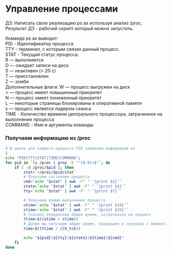 #  Управление процессами

ДЗ: Написать свою реализацию ps ax используя анализ /proc.   
Результат ДЗ - рабочий скрипт который можно запустить.

Команда ps ax выводит:  
    PID - Идентификатор процесса  
    TTY - терминал, с которым связан данный процесс.  
    STAT - Текущий статус процесса:  
        R — выполняется  
        D — ожидает записи на диск  
        S — неактивен (< 20 с)  
        T — приостановлен  
        Z — зомби  
    Дополнительные флаги: 
        W — процесс выгружен на диск    
        < — процесс имеет повышенный приоритет  
         N — процесс имеет пониженный приоритет  
         L — некоторые страницы блокированы в оперативной памяти  
         s — процесс является лидером сеанса  
    TIME - Количество времени центрального процессора, затраченное на выполнение процесса  
    COMMAND - Имя и аргументы команды  

### Получаем информацию из /proc
```sh
# В цикле для каждого процесса PID забираем информацию из 
(
echo "PID|TTY|STAT|TIME|COMMAND";
for pid in `ls /proc | grep -E "^[0-9]+$"`; do
    if [ -d /proc/$pid ]; then
        stat=`</proc/$pid/stat`
        # Получаем состояние процесса
        cmd=`echo "$stat" | awk -F" " '{print $2}'`
        state=`echo "$stat" | awk -F" " '{print $3}'`
        tty=`echo "$stat" | awk -F" " '{print $7}'`

        # Получаем время выполнения процесса 
        utime=`echo "$stat" | awk -F" " '{print $14}'`
        stime=`echo "$stat" | awk -F" " '{print $15}'`
        # Cначала определяем общее время, затраченное на процесс
        ttime=$((utime + stime))
        # Далее мы получаем общее время, прошедшее в секундах с момента запуска процесса
        time=$((ttime / clk_tck))

        echo "${pid}|${tty}|${state}|${time}|${cmd}"
    fi
done
```